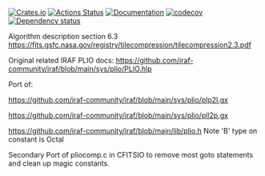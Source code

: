 [![Crates.io](https://img.shields.io/crates/v/pliocomp.svg)](https://crates.io/crates/pliocomp)
[![Actions Status](https://github.com/petesmc/pliocomp/workflows/CI/badge.svg)](https://github.com/petesmc/pliocomp/actions)
[![Documentation](https://docs.rs/pliocomp/badge.svg)](https://docs.rs/pliocomp/)
[![codecov](https://codecov.io/gh/petesmc/pliocomp/branch/master/graph/badge.svg?token=YZEX06JT7K)](https://codecov.io/gh/petesmc/pliocomp)
[![Dependency status](https://deps.rs/repo/github/petesmc/pliocomp/status.svg)](https://deps.rs/repo/github/petesmc/pliocomp)

Algorithm description section 6.3 https://fits.gsfc.nasa.gov/registry/tilecompression/tilecompression2.3.pdf

Original related IRAF PLIO docs: https://github.com/iraf-community/iraf/blob/main/sys/plio/PLIO.hlp

Port of:

https://github.com/iraf-community/iraf/blob/main/sys/plio/plp2l.gx

https://github.com/iraf-community/iraf/blob/main/sys/plio/pll2p.gx

https://github.com/iraf-community/iraf/blob/main/lib/plio.h Note 'B' type on constant is Octal

Secondary Port of pliocomp.c in CFITSIO to remove most goto statements and clean up magic constants.